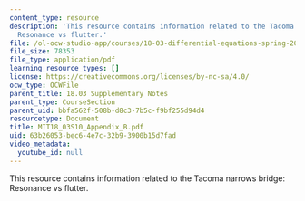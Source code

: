 ```yaml
---
content_type: resource
description: 'This resource contains information related to the Tacoma narrows bridge:
  Resonance vs flutter.'
file: /ol-ocw-studio-app/courses/18-03-differential-equations-spring-2010/63b26053bec64e7c32b93900b15d7fad_MIT18_03S10_Appendix_B.pdf
file_size: 78353
file_type: application/pdf
learning_resource_types: []
license: https://creativecommons.org/licenses/by-nc-sa/4.0/
ocw_type: OCWFile
parent_title: 18.03 Supplementary Notes
parent_type: CourseSection
parent_uid: bbfa562f-508b-d8c3-7b5c-f9bf255d94d4
resourcetype: Document
title: MIT18_03S10_Appendix_B.pdf
uid: 63b26053-bec6-4e7c-32b9-3900b15d7fad
video_metadata:
  youtube_id: null
---
```

This resource contains information related to the Tacoma narrows bridge: Resonance vs flutter.